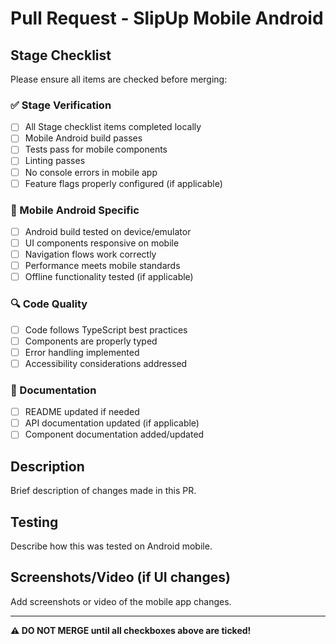 # Pull Request - SlipUp Mobile Android

## Stage Checklist
Please ensure all items are checked before merging:

### ✅ Stage Verification
- [ ] All Stage checklist items completed locally
- [ ] Mobile Android build passes
- [ ] Tests pass for mobile components
- [ ] Linting passes
- [ ] No console errors in mobile app
- [ ] Feature flags properly configured (if applicable)

### 📱 Mobile Android Specific
- [ ] Android build tested on device/emulator
- [ ] UI components responsive on mobile
- [ ] Navigation flows work correctly
- [ ] Performance meets mobile standards
- [ ] Offline functionality tested (if applicable)

### 🔍 Code Quality
- [ ] Code follows TypeScript best practices
- [ ] Components are properly typed
- [ ] Error handling implemented
- [ ] Accessibility considerations addressed

### 📝 Documentation
- [ ] README updated if needed
- [ ] API documentation updated (if applicable)
- [ ] Component documentation added/updated

## Description
Brief description of changes made in this PR.

## Testing
Describe how this was tested on Android mobile.

## Screenshots/Video (if UI changes)
Add screenshots or video of the mobile app changes.

---
**⚠️ DO NOT MERGE until all checkboxes above are ticked!** 